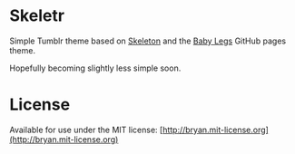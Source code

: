 # Skeletr
Simple Tumblr theme based on [Skeleton](http://www.getskeleton.com/) and the [Baby Legs](http://sundaykofax.github.com/baby-legs/) GitHub pages theme.

Hopefully becoming slightly less simple soon.

# License
Available for use under the MIT license: [http://bryan.mit-license.org](http://bryan.mit-license.org)
